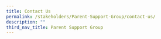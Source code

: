 ```yaml
---
title: Contact Us
permalink: /stakeholders/Parent-Support-Group/contact-us/
description: ""
third_nav_title: Parent Support Group
---
```

